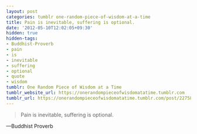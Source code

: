 ```yaml
---
layout: post
categories: tumblr one-random-piece-of-wisdom-at-a-time
title: Pain is inevitable, suffering is optional.
date: '2012-05-10T12:02:05+09:30'
hidden: true
hidden-tags:
- Buddhist-Proverb
- pain
- is
- inevitable
- suffering
- optional
- quote
- wisdom
tumblr: One Random Piece of Wisdom at a Time
tumblr_website_url: https://onerandompieceofwisdomatatime.tumblr.com
tumblr_url: https://onerandompieceofwisdomatatime.tumblr.com/post/22758126595/pain-is-inevitable-suffering-is-optional
---
```

> Pain is inevitable, suffering is optional.

—Buddhist Proverb
